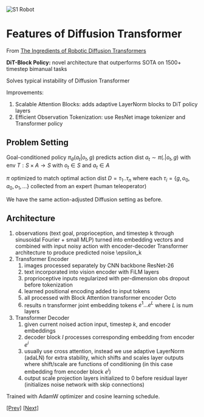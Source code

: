 ![S1 Robot](../../Images/Screenshot%202024-12-29%20at%202.36.45 PM.png)

# Features of Diffusion Transformer

From [The Ingredients of Robotic Diffusion Transformers](https://arxiv.org/pdf/2410.10088)

**DiT-Block Policy:** novel architecture that outperforms SOTA on 1500+ timestep bimanual tasks

Solves typical instability of Diffusion Transformer

Improvements:

1. Scalable Attention Blocks: adds adaptive LayerNorm blocks to DiT policy layers
2. Efficient Observation Tokenization: use ResNet image tokenizer and Transformer policy

## Problem Setting

Goal-conditioned policy $\pi_\theta(a_t | o_t,g)$ predicts action dist $a_t \sim \pi(.|o_t,g)$ with env $T:S \times A → S$ with $o_t \in S$ and $a_t \in A$

$\pi$ optimized to match optimal action dist $D ={\tau_1..\tau_n}$ where each $\tau_i = \{g,o_0,a_0, o_1, ... \}$ collected from an expert (human teleoperator)

We have the same action-adjusted Diffusion setting as before.

## Architecture

1. observations (text goal, proprioception, and timestep k through sinusoidal Fourier + small MLP) turned into embedding vectors and combined with input noisy action with encoder-decoder Transformer architecture to produce predicted noise \epsilon_k
2. Transformer Encoder
    1. images processed separately by CNN backbone ResNet-26
    2. text incorporated into vision encoder with FiLM layers
    3. proprioceptive inputs regularized with per-dimension obs dropout before tokenization
    4. learned positional encoding added to input tokens
    5. all processed with Block Attention transformer encoder Octo
    6. results n transformer joint embedding tokens $e^1 ... e^L$ where $L$ is num layers
3. Transformer Decoder
    1. given current noised action input, timestep $k$, and encoder embeddings
    2. decoder block $I$ processes corresponding embedding from encoder $e^i$ 
    3. usually use cross attention, instead we use adaptive LayerNorm (adaLN) for extra stability, which shifts and scales layer outputs where shift/scale are functions of conditioning (in this case embedding from encoder block $e^i$)
    4. output scale projection layers initialized to 0 before residual layer (initializes noise network with skip connections)

Trained with AdamW optimizer and cosine learning schedule.

[[Prev]](../2.1:%20DiT/DiT.md) [[Next]](../2.3:%20RDT-1B/RDT-1B.md)